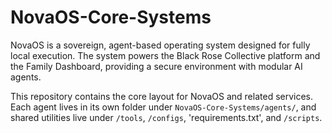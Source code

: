 # NovaOS-Core-Systems

NovaOS is a sovereign, agent-based operating system designed for fully local execution. The system powers the Black Rose Collective platform and the Family Dashboard, providing a secure environment with modular AI agents.

This repository contains the core layout for NovaOS and related services. Each agent lives in its own folder under `NovaOS-Core-Systems/agents/`, and shared utilities live under `/tools`, `/configs`, 'requirements.txt', and `/scripts`.
